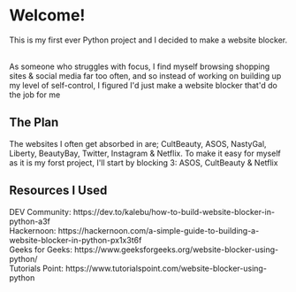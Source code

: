 <h1>Welcome!</h1>
This is my first ever Python project and I decided to make a website blocker. 

<br>
<br>

As someone who struggles with focus, I find myself browsing shopping sites & social media far too often, and so instead of working on building up my level of self-control, I figured I'd just make a website blocker that'd do the job for me

<h2>The Plan</h2>
The websites I often get absorbed in are; CultBeauty, ASOS, NastyGal, Liberty, BeautyBay, Twitter, Instagram & Netflix.
To make it easy for myself as it is my forst project, I'll start by blocking 3: ASOS, CultBeauty & Netflix

<h2>Resources I Used</h2>
DEV Community: https://dev.to/kalebu/how-to-build-website-blocker-in-python-a3f
<br>
Hackernoon: https://hackernoon.com/a-simple-guide-to-building-a-website-blocker-in-python-px1x3t6f
<br>
Geeks for Geeks: https://www.geeksforgeeks.org/website-blocker-using-python/
<br>
Tutorials Point: https://www.tutorialspoint.com/website-blocker-using-python

